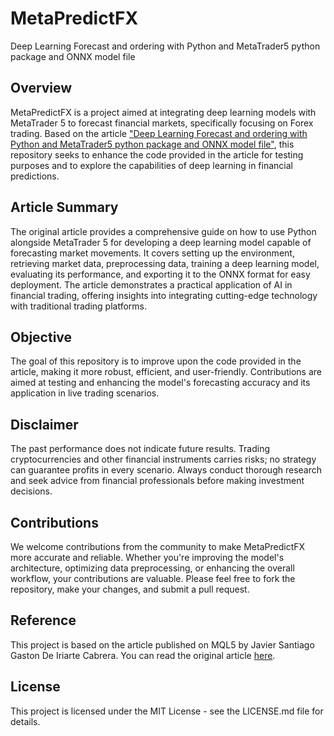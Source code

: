 # MetaPredictFX
Deep Learning Forecast and ordering with Python and MetaTrader5 python package and ONNX model file

## Overview
MetaPredictFX is a project aimed at integrating deep learning models with MetaTrader 5 to forecast financial markets, specifically focusing on Forex trading. Based on the article ["Deep Learning Forecast and ordering with Python and MetaTrader5 python package and ONNX model file"](https://www.mql5.com/en/articles/13975), this repository seeks to enhance the code provided in the article for testing purposes and to explore the capabilities of deep learning in financial predictions.

## Article Summary
The original article provides a comprehensive guide on how to use Python alongside MetaTrader 5 for developing a deep learning model capable of forecasting market movements. It covers setting up the environment, retrieving market data, preprocessing data, training a deep learning model, evaluating its performance, and exporting it to the ONNX format for easy deployment. The article demonstrates a practical application of AI in financial trading, offering insights into integrating cutting-edge technology with traditional trading platforms.

## Objective
The goal of this repository is to improve upon the code provided in the article, making it more robust, efficient, and user-friendly. Contributions are aimed at testing and enhancing the model's forecasting accuracy and its application in live trading scenarios.

## Disclaimer
The past performance does not indicate future results. Trading cryptocurrencies and other financial instruments carries risks; no strategy can guarantee profits in every scenario. Always conduct thorough research and seek advice from financial professionals before making investment decisions.

## Contributions
We welcome contributions from the community to make MetaPredictFX more accurate and reliable. Whether you're improving the model's architecture, optimizing data preprocessing, or enhancing the overall workflow, your contributions are valuable. Please feel free to fork the repository, make your changes, and submit a pull request.

## Reference
This project is based on the article published on MQL5 by Javier Santiago Gaston De Iriarte Cabrera. You can read the original article [here](https://www.mql5.com/en/articles/13975).

## License
This project is licensed under the MIT License - see the LICENSE.md file for details.
